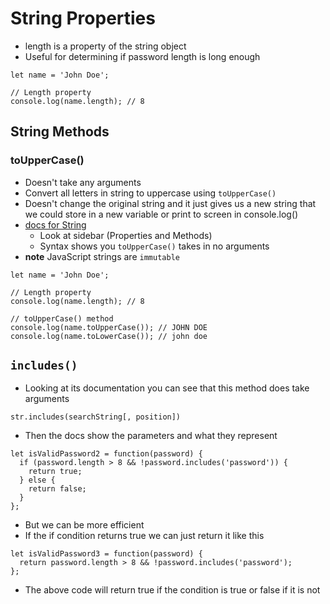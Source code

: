 # String Properties
* length is a property of the string object
* Useful for determining if password length is long enough

```
let name = 'John Doe';

// Length property
console.log(name.length); // 8
```


## String Methods
### toUpperCase()
* Doesn't take any arguments
* Convert all letters in string to uppercase using `toUpperCase()`
* Doesn't change the original string and it just gives us a new string that we could store in a new variable or print to screen in console.log()
* [docs for String](https://developer.mozilla.org/en-US/docs/Web/JavaScript/Reference/Global_Objects/String)
    - Look at sidebar (Properties and Methods)
    - Syntax shows you `toUpperCase()` takes in no arguments
* **note** JavaScript strings are `immutable`

```
let name = 'John Doe';

// Length property
console.log(name.length); // 8

// toUpperCase() method
console.log(name.toUpperCase()); // JOHN DOE
console.log(name.toLowerCase()); // john doe

```

## `includes()`
* Looking at its documentation you can see that this method does take arguments

```
str.includes(searchString[, position])
```

* Then the docs show the parameters and what they represent

```
let isValidPassword2 = function(password) {
  if (password.length > 8 && !password.includes('password')) {
    return true;
  } else {
    return false;
  }
};
```

* But we can be more efficient
* If the if condition returns true we can just return it like this

```
let isValidPassword3 = function(password) {
  return password.length > 8 && !password.includes('password');
};
```

* The above code will return true if the condition is true or false if it is not
